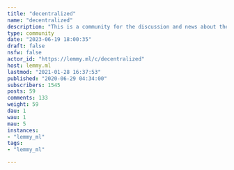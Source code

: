 ```yaml
---
title: "decentralized" 
name: "decentralized"
description: "This is a community for the discussion and news about the decentralized web, software, privacy, and related topics. Rules: be a good human being"
type: community
date: "2023-06-19 18:00:35"
draft: false
nsfw: false
actor_id: "https://lemmy.ml/c/decentralized"
host: lemmy.ml
lastmod: "2021-01-28 16:37:53"
published: "2020-06-29 04:34:00"
subscribers: 1545
posts: 59
comments: 133
weight: 59
dau: 1
wau: 1
mau: 5
instances:
- "lemmy_ml"
tags: 
- "lemmy_ml"

---
```

